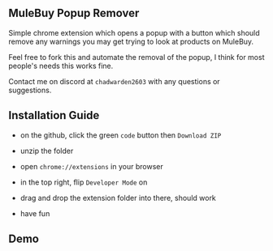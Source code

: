 **MuleBuy Popup Remover**
-
Simple chrome extension which opens a popup with a button which should remove any warnings you may get trying to look at products on MuleBuy.

Feel free to fork this and automate the removal of the popup, I think for most people's needs this works fine.

Contact me on discord at `chadwarden2603` with any questions or suggestions.


**Installation Guide**
-

- on the github, click the green `code` button then `Download ZIP`

- unzip the folder

- open `chrome://extensions` in your browser

- in the top right, flip `Developer Mode` on

- drag and drop the extension folder into there, should work

- have fun

**Demo**
-
